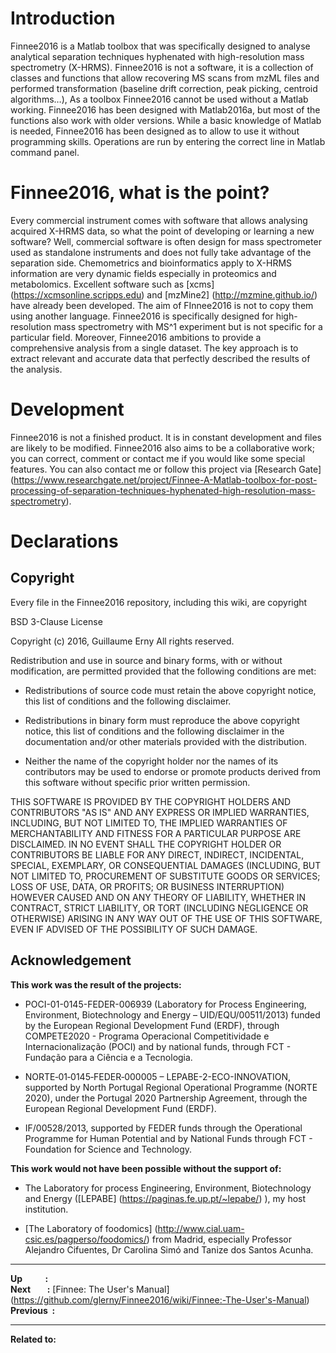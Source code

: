 # Introduction  
Finnee2016 is a Matlab toolbox that was specifically designed to analyse analytical separation techniques hyphenated with high-resolution mass spectrometry (X-HRMS). Finnee2016 is not a software, it is a collection of classes and functions that allow recovering MS scans from mzML files and performed transformation (baseline drift correction, peak picking, centroid algorithms…), As a toolbox Finnee2016 cannot be used without a Matlab working. Finnee2016 has been designed with Matlab2016a, but most of the functions also work with older versions. While a basic knowledge of Matlab is needed, Finnee2016 has been designed as to allow to use it without programming skills. Operations are run by entering the correct line in Matlab command panel.

# Finnee2016, what is the point?
Every commercial instrument comes with software that allows analysing acquired X-HRMS data, so what the point of developing or learning a new software? Well, commercial software is often design for mass spectrometer used as standalone instruments and does not fully take advantage of the separation side. Chemometrics and bioinformatics apply to X-HRMS information are very dynamic fields especially in proteomics and metabolomics. Excellent software such as [xcms] (https://xcmsonline.scripps.edu) and [mzMine2] (http://mzmine.github.io/) have already been developed. The aim of FInnee2016 is not to copy them using another language.  Finnee2016 is specifically designed for high-resolution mass spectrometry with MS^1 experiment but is not specific for a particular field. Moreover, Finnee2016 ambitions to provide a comprehensive analysis from a single dataset. The key approach is to extract relevant and accurate data that perfectly described the results of the analysis. 

# Development
Finnee2016 is not a finished product. It is in constant development and files are likely to be modified. Finnee2016 also aims to be a collaborative work; you can correct, comment or contact me if you would like some special features. You can also contact me or follow this project via [Research Gate] (https://www.researchgate.net/project/Finnee-A-Matlab-toolbox-for-post-processing-of-separation-techniques-hyphenated-high-resolution-mass-spectrometry).
  
# Declarations
## Copyright
Every file in the Finnee2016 repository, including this wiki, are copyright

BSD 3-Clause License

Copyright (c) 2016, Guillaume Erny
All rights reserved.

Redistribution and use in source and binary forms, with or without
modification, are permitted provided that the following conditions are met:

* Redistributions of source code must retain the above copyright notice, this
  list of conditions and the following disclaimer.

* Redistributions in binary form must reproduce the above copyright notice,
  this list of conditions and the following disclaimer in the documentation
  and/or other materials provided with the distribution.

* Neither the name of the copyright holder nor the names of its
  contributors may be used to endorse or promote products derived from
  this software without specific prior written permission.

THIS SOFTWARE IS PROVIDED BY THE COPYRIGHT HOLDERS AND CONTRIBUTORS "AS IS"
AND ANY EXPRESS OR IMPLIED WARRANTIES, INCLUDING, BUT NOT LIMITED TO, THE
IMPLIED WARRANTIES OF MERCHANTABILITY AND FITNESS FOR A PARTICULAR PURPOSE ARE
DISCLAIMED. IN NO EVENT SHALL THE COPYRIGHT HOLDER OR CONTRIBUTORS BE LIABLE
FOR ANY DIRECT, INDIRECT, INCIDENTAL, SPECIAL, EXEMPLARY, OR CONSEQUENTIAL
DAMAGES (INCLUDING, BUT NOT LIMITED TO, PROCUREMENT OF SUBSTITUTE GOODS OR
SERVICES; LOSS OF USE, DATA, OR PROFITS; OR BUSINESS INTERRUPTION) HOWEVER
CAUSED AND ON ANY THEORY OF LIABILITY, WHETHER IN CONTRACT, STRICT LIABILITY,
OR TORT (INCLUDING NEGLIGENCE OR OTHERWISE) ARISING IN ANY WAY OUT OF THE USE
OF THIS SOFTWARE, EVEN IF ADVISED OF THE POSSIBILITY OF SUCH DAMAGE.

## Acknowledgement

**This work was the result of the projects:**      
+ POCI-01-0145-FEDER-006939 (Laboratory for Process Engineering, Environment, Biotechnology and Energy – UID/EQU/00511/2013) funded by the European Regional Development Fund (ERDF), through COMPETE2020 - Programa Operacional Competitividade e Internacionalização (POCI) and by national funds, through FCT - Fundação para a Ciência e a Tecnologia. 
  
+ NORTE‐01‐0145‐FEDER‐000005 – LEPABE-2-ECO-INNOVATION, supported by North Portugal Regional Operational Programme (NORTE 2020), under the Portugal 2020 Partnership Agreement, through the European Regional Development Fund (ERDF).   

+ IF/00528/2013, supported by FEDER funds through the Operational Programme for Human Potential and by National Funds through FCT - Foundation for Science and Technology.    

**This work would not have been possible without the support of:**    
+ The Laboratory for process Engineering, Environment, Biotechnology and Energy ([LEPABE] (https://paginas.fe.up.pt/~lepabe/) ), my host institution.   

+ [The Laboratory of foodomics] (http://www.cial.uam-csic.es/pagperso/foodomics/) from Madrid, especially Professor Alejandro Cifuentes, Dr Carolina Simó and Tanize dos Santos Acunha.   




***
**Up&nbsp;&nbsp;&nbsp;&nbsp;&nbsp;&nbsp;&nbsp;&nbsp;&nbsp;&nbsp;&nbsp;:**  
**Next&nbsp;&nbsp;&nbsp;&nbsp;&nbsp;&nbsp;&nbsp;&nbsp;:** [Finnee: The User's Manual] (https://github.com/glerny/Finnee2016/wiki/Finnee:-The-User's-Manual)  
**Previous&nbsp;&nbsp;:** 
***
**Related to:**
